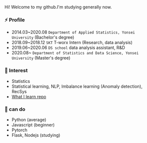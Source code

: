 

<!--
**minsoo9506/minsoo9506** is a ✨ _special_ ✨ repository because its `README.md` (this file) appears on your GitHub profile.

Here are some ideas to get you started:

- 🔭 I’m currently working on ...
- 🌱 I’m currently learning ...
- 👯 I’m looking to collaborate on ...
- 🤔 I’m looking for help with ...
- 💬 Ask me about ...
- 📫 How to reach me: ...
- 😄 Pronouns: ...
- ⚡ Fun fact: ...
-->

Hi! Welcome to my github.I'm studying generally now.

### ⚡ Profile
- 2014.03~2020.08 `Department of Applied Statistics, Yonsei University` (Bachelor's degree)
- 2018.09~2018.12 `SKT` T-worx Intern (Research, data analysis)
- 2019.06~2020.06 `DS school` data analysis assistant, R&D
- 2020.08~ `Department of Statistics and Data Science, Yonsei University` (Master's degree)

### 🔭 Interest
- Statistics
- Statistical learning, NLP, Imbalance learning (Anomaly detection), RecSys
- [What I learn repo](https://github.com/minsoo9506/What-I-learn)

### 🌱 can do
- Python (average)
- Javascript (beginner)
- Pytorch
- Flask, Nodejs (studying)



